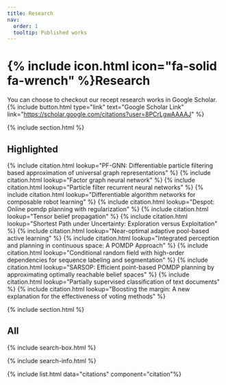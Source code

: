 ```yaml
---
title: Research
nav:
  order: 1
  tooltip: Published works
---
```


# {% include icon.html icon="fa-solid fa-wrench" %}Research

You can choose to checkout our recept research works in Google Scholar. 
{%
  include button.html
  type="link"
  text="Google Scholar Link"
  link="https://scholar.google.com/citations?user=8PCrLgwAAAAJ"
%}

{% include section.html %}

## Highlighted

{% include citation.html lookup="PF-GNN: Differentiable particle filtering based approximation of universal graph representations"  %}
{% include citation.html lookup="Factor graph neural network"  %}
{% include citation.html lookup="Particle filter recurrent neural networks"  %}
{% include citation.html lookup="Differentiable algorithm networks for composable robot learning"  %}
{% include citation.html lookup="Despot: Online pomdp planning with regularization"  %}
{% include citation.html lookup="Tensor belief propagation"  %}
{% include citation.html lookup="Shortest Path under Uncertainty: Exploration versus Exploitation"  %}
{% include citation.html lookup="Near-optimal adaptive pool-based active learning"  %}
{% include citation.html lookup="Integrated perception and planning in continuous space: A POMDP Approach"  %}
{% include citation.html lookup="Conditional random field with high-order dependencies for sequence labeling and segmentation"  %}
{% include citation.html lookup="SARSOP: Efficient point-based POMDP planning by approximating optimally reachable belief spaces"  %}
{% include citation.html lookup="Partially supervised classification of text documents"  %}
{% include citation.html lookup="Boosting the margin: A new explanation for the effectiveness of voting methods"  %}

{% include section.html %}

## All

{% include search-box.html %}

{% include search-info.html %}

{% include list.html data="citations" component="citation"%}
